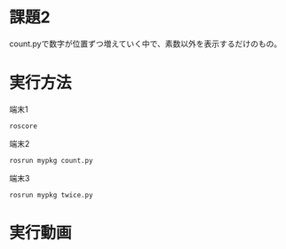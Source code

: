 # 課題2
count.pyで数字が位置ずつ増えていく中で、素数以外を表示するだけのもの。

# 実行方法
端末1

    roscore

端末2

    rosrun mypkg count.py    

端末3

    rosrun mypkg twice.py
    

# 実行動画
